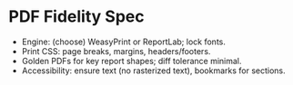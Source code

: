 # PDF Fidelity Spec

- Engine: (choose) WeasyPrint or ReportLab; lock fonts.
- Print CSS: page breaks, margins, headers/footers.
- Golden PDFs for key report shapes; diff tolerance minimal.
- Accessibility: ensure text (no rasterized text), bookmarks for sections.
